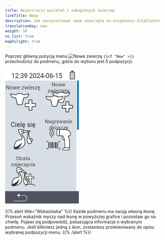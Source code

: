 ```yaml
---
title: Rejestracja wycieleń i zakupionych zwierząt
linkTitle: Nowy
description: Jak zarejestrować nowe zwierzęta na urządzeniu VitalControl.
translationKey: new
weight: 50
no_list: true
maphilight: true
---
```

Poprzez główną pozycję menu <img src="/icons/main/new-animal.svg" width="35" align="bottom" alt="Nowe zwierzę" /> `{{<T "New" >}}` przechodzisz do podmenu, gdzie do wyboru jest 5 podpozycji:

<img src="images/neuen.png" alt="VitalControl Nowy" title="Nowy" usemap="#workmap" class="maphilight" />

<map name="workmap">
  <area shape="rect" coords="3,40,116,160" alt="Nowe zwierzę" title="Jak zarejestrować nowe zwierzę za pomocą urządzenia VitalControl&#10;Kliknięcie myszą: otwórz dokumentację" href="/en/docs/new/animal/">
  <area shape="rect" coords="3,160,116,280" alt="Wycielenie" title="Jak zarejestrować nowe wycielenie za pomocą urządzenia VitalControl&#10;Kliknięcie myszą: otwórz dokumentację" href="/en/docs/new/calving/">
  <area shape="rect" coords="3,280,116,399" alt="Utrata zwierzęcia" title="Jak zarejestrować utratę zwierzęcia za pomocą urządzenia VitalControl&#10;Kliknięcie myszą: otwórz dokumentację" href="/en/docs/new/animal-loss/">

  <area shape="rect" coords="116,40,230,160" alt="Nowe zwierzęta" title="Jak utworzyć wiele nowych zwierząt na urządzeniu VitalControl za pomocą jednej akcji&#10;Kliknięcie myszą: otwórz dokumentację" href="/en/docs/new/animals/">
  <area shape="rect" coords="116,160,230,280" alt="Rejestracja zbiorcza" title="Użyj skanera kodów kreskowych, aby zarejestrować różne zwierzęta&#10;Kliknięcie myszą: otwórz dokumentację" href="/en/docs/new/bulk-recording/">

  <area shape="rect" coords="1,401,100,439" alt="Wstecz" title="Cofnij się o jeden poziom&#10;Kliknięcie myszą: do dokumentacji" href="/en/docs/menu/mainmenu/">
</map>

{{% alert title="Wskazówka" %}}
Każde podmenu ma swoją własną ikonę. Przesuń wskaźnik myszy nad ikonę w powyższej grafice i pozostaw go na chwilę. Pojawi się podpowiedź, pokazująca informacje o wybranym podmenu. Jeśli klikniesz jedną z ikon, zostaniesz przekierowany do opisu wybranej podpozycji menu.
{{% /alert %}}


